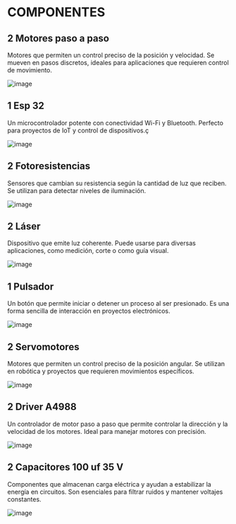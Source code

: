 # COMPONENTES 
## 2 Motores paso a paso
Motores que permiten un control preciso de la posición y velocidad. Se mueven en pasos discretos, ideales para aplicaciones que requieren control de movimiento.

![image](https://github.com/user-attachments/assets/9740c713-a82c-4c21-856c-f358ddec7dec)


## 1 Esp 32
Un microcontrolador potente con conectividad Wi-Fi y Bluetooth. Perfecto para proyectos de IoT y control de dispositivos.ç

![image](https://github.com/user-attachments/assets/c6f679ff-9e68-4ccf-8104-d20b42810605)

## 2 Fotoresistencias
Sensores que cambian su resistencia según la cantidad de luz que reciben. Se utilizan para detectar niveles de iluminación.

![image](https://github.com/user-attachments/assets/53c3401e-b131-4c15-a0af-8d721dc65d79)

## 2 Láser
Dispositivo que emite luz coherente. Puede usarse para diversas aplicaciones, como medición, corte o como guía visual.

![image](https://github.com/user-attachments/assets/c5aa35a4-37a8-4cb3-a76d-dceda5ec5ac7)

## 1 Pulsador
Un botón que permite iniciar o detener un proceso al ser presionado. Es una forma sencilla de interacción en proyectos electrónicos.

![image](https://github.com/user-attachments/assets/02ef4fe1-829f-4297-89ed-c118e38bed82)

## 2 Servomotores
Motores que permiten un control preciso de la posición angular. Se utilizan en robótica y proyectos que requieren movimientos específicos.

![image](https://github.com/user-attachments/assets/16b0e0c0-d71d-4135-a03a-4e271330a7d2)

## 2 Driver A4988
Un controlador de motor paso a paso que permite controlar la dirección y la velocidad de los motores. Ideal para manejar motores con precisión.

![image](https://github.com/user-attachments/assets/ba86941b-752a-4d70-b841-e753b839ecfe)

## 2 Capacitores 100 uf 35 V
Componentes que almacenan carga eléctrica y ayudan a estabilizar la energía en circuitos. Son esenciales para filtrar ruidos y mantener voltajes constantes.

![image](https://github.com/user-attachments/assets/77049544-1484-4f13-b063-c1caddcbe82a)

